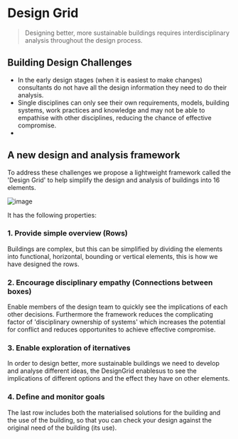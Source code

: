 # Design Grid
>Designing better, more sustainable buildings requires interdisciplinary analysis throughout the design process.

## Building Design Challenges

* In the early design stages (when it is easiest to make changes) consultants do not have all the design information they need to do their analysis.
* Single disciplines can only see their own requirements, models, building systems, work practices and knowledge and may not be able to empathise with other disciplines, reducing the chance of effective compromise.
* 

## A new design and analysis framework
To address these challenges we propose a lightweight framework called the 'Design Grid' to help simplify the design and analysis of buildings into 16 elements. 

![image](https://github.com/user-attachments/assets/fa528eed-aaf7-4594-80ca-28a0022d8189)

It has the following properties:

### 1. Provide simple overview (Rows)
Buildings are complex, but this can be simplified by dividing the elements into functional, horizontal, bounding or vertical elements, this is how we have designed the rows.

### 2. Encourage disciplinary empathy (Connections between boxes)
Enable members of the design team to quickly see the implications of each other decisions. Furthermore the framework reduces the complicating factor of 'disciplinary ownership of systems' which increases the potential for conflict and reduces opportunites to achieve effective compromise.

### 3. Enable exploration of iternatives
In order to design better, more sustainable buildings we need to develop and analyse different ideas, the DesignGrid enablesus to see the implications of different options and the effect they have on other elements.

### 4. Define and monitor goals
The last row includes both the materialised solutions for the building and the use of the building, so that you can check your design against the original need of the building (its use).



